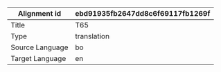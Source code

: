 |Alignment id | ebd91935fb2647dd8c6f69117fb1269f
| --- | --- 
|Title | T65 
|Type | translation
|Source Language | bo
|Target Language | en